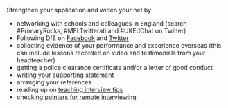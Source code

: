 Strengthen your application and widen your net by:

* networking with schools and colleagues in England (search #PrimaryRocks,
  #MFLTwitterati and #UKEdChat on Twitter)
* Following DfE on [Facebook](https://www.facebook.com/educationgovuk) and [Twitter](https://twitter.com/educationgovuk)
* collecting evidence of your performance and experience overseas (this can
  include lessons recorded on video and testimonials from your headteacher)
* getting a police clearance certificate and/or a letter of good conduct
* writing your supporting statement
* arranging your references
* reading up on [teaching interview tips](https://www.teachertoolkit.co.uk/2019/04/04/job-interviews)
* checking [pointers for remote interviewing](https://teaching.blog.gov.uk/2020/06/12/attending-your-first-remote-interview/)
